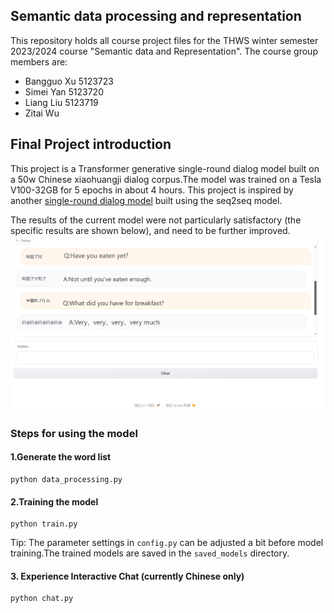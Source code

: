 ## Semantic data processing and representation 
This repository holds all course project files for the THWS winter semester 2023/2024 course "Semantic data and Representation".
The course group members are:
- Bangguo Xu 5123723
- Simei Yan 5123720
- Liang Liu 5123719
- Zitai Wu 

## Final Project introduction
This project is a Transformer generative single-round dialog model built on a 50w Chinese xiaohuangji dialog corpus.The model was trained on a Tesla V100-32GB for 5 epochs in about 4 hours. This project is inspired by another [single-round dialog model](https://github.com/Schellings/Seq2SeqModel) built using the seq2seq model.

The results of the current model were not particularly satisfactory (the specific results are shown below), and need to be further improved.
<img src="https://github.com/xbgthws/Semantic-data-processing-and-representation/blob/main/4.%20Final%20Project/Chinese-Chatbot/chatbot.png" alt="" style="zoom:67%;" />

### Steps for using the model
#### 1.Generate the word list

```shell
python data_processing.py
```

#### 2.Training the model

```shell
python train.py
```

Tip: The parameter settings in `config.py` can be adjusted a bit before model training.The trained models are saved in the `saved_models` directory.

#### 3. Experience Interactive Chat (currently Chinese only)
```shell
python chat.py
```


